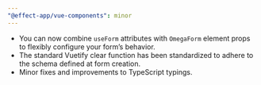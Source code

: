 ```yaml
---
"@effect-app/vue-components": minor
---
```


- You can now combine `useForm` attributes with `OmegaForm` element props to flexibly configure your form’s behavior.
- The standard Vuetify clear function has been standardized to adhere to the schema defined at form creation.
- Minor fixes and improvements to TypeScript typings.

